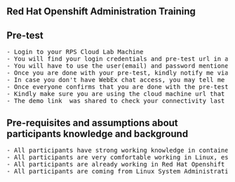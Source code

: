 ## Red Hat Openshift Administration Training

## Pre-test
<pre>
- Login to your RPS Cloud Lab Machine
- You will find your login credentials and pre-test url in an excel sheet kept in your Cloud Machine desktop
- You will have to use the user(email) and password mentioned in the excel sheet
- Once you are done with your pre-test, kindly notify me via WebEx chat
- In case you don't have WebEx chat access, you may tell me directly
- Once everyone confirms that you are done with the pre-test, we can proceed with the training
- Kindly make sure you are using the cloud machine url that was shared yesterday by Ravi(your L&D focal point)
- The demo link  was shared to check your connectivity last week, hence avoid connecting to demo link by mistake
</pre>

## Pre-requisites and assumptions about participants knowledge and background
<pre>
- All participants have strong working knowledge in container technology
- All participants are very comfortable working in Linux, especially command line
- All participants are already working in Red Hat Openshift 
- All participants are coming from Linux System Administration background
</pre>
